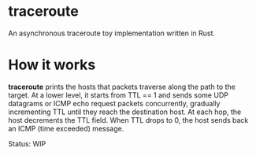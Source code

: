 # traceroute

An asynchronous traceroute toy implementation written in Rust.

# How it works

**traceroute** prints the hosts that packets traverse along the path to the target. At a lower level, it starts from TTL == 1 and sends some UDP datagrams or ICMP echo request packets concurrently, gradually incrementing TTL until they reach the destination host. At each hop, the host decrements the TTL field. When TTL drops to 0, the host sends back an ICMP (time exceeded) message.

Status: WIP
